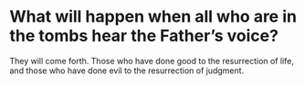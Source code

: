 # What will happen when all who are in the tombs hear the Father’s voice?

They will come forth. Those who have done good to the resurrection of life, and those who have done evil to the resurrection of judgment.
